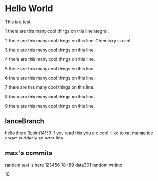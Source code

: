 # Hello World

This is a test

1 there are this many cool things on this lineintegral.

2 there are this many cool things on this line. Chemistry is cool.

3 there are this many cool things on this line.

4 there are this many cool things on this line.

5 there are this many cool things on this line.

6 there are this many cool things on this line.

7 there are this many cool things on this line.

8 there are this many cool things on this line.

9 there are this many cool things on this line.
## lanceBranch
hello there
3point14159
if you read this you are cool
I like to eat mango ice cream
suddenly an extra line

## max's commits 
random text is here
123456
78+89
data301 random writing

10
